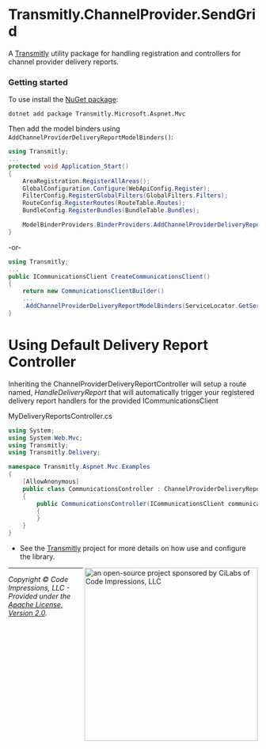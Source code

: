 # Transmitly.ChannelProvider.SendGrid

A [Transmitly](https://github.com/transmitly/transmitly) utility package for handling registration and controllers for channel provider delivery reports.

### Getting started

To use install the [NuGet package](https://nuget.org/packages/transmitly-microsoft-aspnet-mvc):

```shell
dotnet add package Transmitly.Microsoft.Aspnet.Mvc
```

Then add the model binders using `AddChannelProviderDeliveryReportModelBinders()`:

```csharp
using Transmitly;
...
protected void Application_Start()
{
	AreaRegistration.RegisterAllAreas();
	GlobalConfiguration.Configure(WebApiConfig.Register);
	FilterConfig.RegisterGlobalFilters(GlobalFilters.Filters);
	RouteConfig.RegisterRoutes(RouteTable.Routes);
	BundleConfig.RegisterBundles(BundleTable.Bundles);

	ModelBinderProviders.BinderProviders.AddChannelProviderDeliveryReportModelBinders(ServiceLocator.GetService<IChannelProviderFactory>());
}
```
-or-
```csharp
using Transmitly;
...
public ICommunicationsClient CreateCommunicationsClient()
{
	return new CommunicationsClientBuilder()
	...
	.AddChannelProviderDeliveryReportModelBinders(ServiceLocator.GetService<IChannelProviderFactory>());
}
```



# Using Default Delivery Report Controller
Inheriting the ChannelProviderDeliveryReportController will setup a route named, _HandleDeliveryReport_ that will automatically trigger
your registered delivery report handlers for the provided ICommunicationsClient

MyDeliveryReportsController.cs
```csharp 
using System;
using System.Web.Mvc;
using Transmitly;
using Transmitly.Delivery;

namespace Transmitly.Aspnet.Mvc.Examples
{
	[AllowAnonymous]
	public class CommunicationsController : ChannelProviderDeliveryReportController
	{
		public CommunicationsController(ICommunicationsClient communicationsClient) : base(communicationsClient)
		{
		}
	}
}
```

* See the [Transmitly](https://github.com/transmitly/transmitly) project for more details on how use and configure the library.


<picture>
  <source media="(prefers-color-scheme: dark)" srcset="https://github.com/transmitly/transmitly/assets/3877248/524f26c8-f670-4dfa-be78-badda0f48bfb">
  <img alt="an open-source project sponsored by CiLabs of Code Impressions, LLC" src="https://github.com/transmitly/transmitly/assets/3877248/34239edd-234d-4bee-9352-49d781716364" width="350" align="right">
</picture> 

---------------------------------------------------

_Copyright &copy; Code Impressions, LLC - Provided under the [Apache License, Version 2.0](http://apache.org/licenses/LICENSE-2.0.html)._
